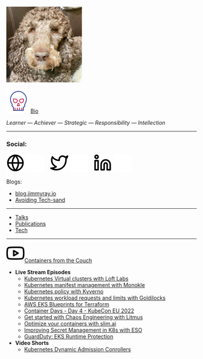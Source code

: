 <!--### Hi there 👋


**jimmyraywv/jimmyraywv** is a ✨ _special_ ✨ repository because its `README.md` (this file) appears on your GitHub profile.

Here are some ideas to get you started:

- 🔭 I’m currently working on ...
- 🌱 I’m currently learning ...
- 👯 I’m looking to collaborate on ...
- 🤔 I’m looking for help with ...
- 💬 Ask me about ...
- 📫 How to reach me: ...
- 😄 Pronouns: ...
- ⚡ Fun fact: ...
-->

<!--<table style="border: 0px solid navy;"><tr><td><img src="/img/monk-lion.jpg" width="200">
  </td><td>
  <ul>
  <li><a href="/BIO.md" target="_blank">Bio</a></li>
  <li><a href="https://jimmyray.io/" target="_blank">About Me (site)</a></li></li>
</ul></td></tr></table>-->

<img src="/img/monk-lion.jpg" width="200"><br/>

[![website](./img/die-svgrepo-com.svg)](/BIO.md)[Bio](/BIO.md)

_Learner — Achiever — Strategic — Responsibility — Intellection_

---
### Social:
[![website](./img/globe-light.svg)](https://jimmyray.io#gh-light-mode-only)
[![website](./img/globe-dark.svg)](https://jimmyray.io#gh-dark-mode-only)
&nbsp;&nbsp;
[![website](./img/twitter-light.svg)](https://twitter.com/jimmyraywv#gh-light-mode-only)
[![website](./img/twitter-dark.svg)](https://twitter.com/jimmyraywv#gh-dark-mode-only)
&nbsp;&nbsp;
[![website](./img/linkedin-light.svg)](https://linkedin.com/in/iamjimmyray#gh-light-mode-only)
[![website](./img/linkedin-dark.svg)](https://linkedin.com/in/iamjimmyray#gh-dark-mode-only)

Blogs:
- [blog.jimmyray.io](https://blog.jimmyray.io)
- [Avoiding Tech-sand](https://www.techsand.com/)
---
- [Talks](/TALKS.md)
- [Publications](/PUBS.md)
- [Tech](/TECH.md)
---
![CFTC](/img/youtube-light.svg)[Containers from the Couch](https://www.youtube.com/c/ContainersfromtheCouch/videos)
- **Live Stream Episodes**
  - [Kubernetes Virtual clusters with Loft Labs](https://www.youtube.com/watch?v=a8fIyUd9438)
  - [Kubernetes manifest management with Monokle](https://www.youtube.com/watch?v=lsMTOVJJ84o)
  - [Kubernetes policy with Kyverno](https://www.youtube.com/watch?v=dHhgfyH5KRs)
  - [Kubernetes workload requests and limits with Goldilocks](https://www.youtube.com/watch?v=DfmQWYiwFDk)
  - [AWS EKS Blueprints for Terraform](https://www.youtube.com/watch?v=TXa-y-Uwh2w)
  - [Container Days - Day 4 - KubeCon EU 2022](https://www.twitch.tv/videos/1482772742)
  - [Get started with Chaos Engineering with Litmus](https://www.youtube.com/watch?v=5CI8d-SKBfc)
  - [Optimize your containers with slim.ai](https://www.youtube.com/watch?v=DA4ArZYJ1-E)
  - [Improving Secret Management in K8s with ESO](https://www.youtube.com/watch?v=FityN80Cpto)
  - [GuardDuty: EKS Runtime Protection](https://www.youtube.com/watch?v=Uf_5qVAond4)
- **Video Shorts**
  - [Kubernetes Dynamic Admission Conrollers](https://www.youtube.com/shorts/otEgN8nW1U8)




